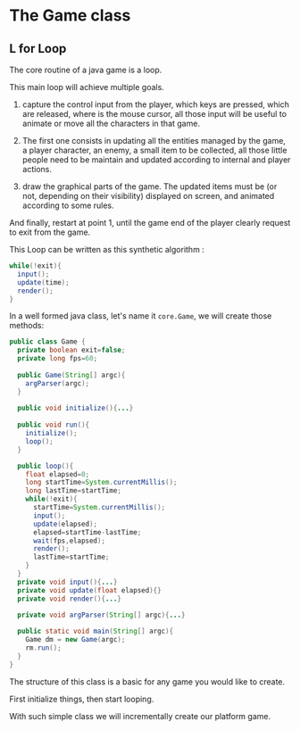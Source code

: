 # The Game class

## L for Loop

The core routine of a java game is a loop. 

This main loop will achieve multiple goals. 

1. capture the control input from the player, which keys are pressed, which are released, where is the mouse cursor, all those input will be useful to animate or move all the characters in that game. 

2. The first one consists in updating all the entities managed by the game, a player character, an enemy, a small item to be collected, all those little people need to be maintain and updated according to internal and player actions.

3. draw the graphical parts of the game. The updated items must be (or not, depending on their visibility) displayed on screen, and animated according to some rules.

And finally, restart at point 1, until the game end of the player clearly request to exit from the game.

This Loop can be written as this synthetic algorithm :

```java
while(!exit){
  input();
  update(time);
  render();
} 
```

In a well formed java class, let's name it `core.Game`, we will create those methods:


```java
public class Game {
  private boolean exit=false;
  private long fps=60;
  
  public Game(String[] argc){
    argParser(argc);
  }
  
  public void initialize(){...}
  
  public void run(){
    initialize();
    loop();
  }

  public loop(){
    float elapsed=0;
    long startTime=System.currentMillis();
    long lastTime=startTime;
    while(!exit){
      startTime=System.currentMillis();
      input();
      update(elapsed);
      elapsed=startTime-lastTime;
      wait(fps,elapsed);
      render();
      lastTime=startTime;
    }
  }
  private void input(){...}
  private void update(float elapsed){}
  private void render(){...}

  private void argParser(String[] argc){...} 
  
  public static void main(String[] argc){
    Game dm = new Game(argc);
    rm.run();
  }
}
```

The structure of this class is a basic for any game you would like to create.

First initialize things, then start looping.

With such simple class we will incrementally create our platform game.